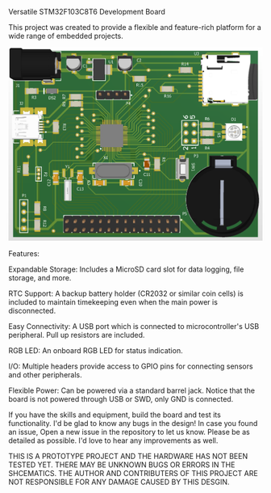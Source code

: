 Versatile STM32F103C8T6 Development Board

This project was created to provide a flexible and feature-rich platform for a wide range of embedded projects.

![Above View](devBoard_above.png)

Features:

Expandable Storage: Includes a MicroSD card slot for data logging, file storage, and more.

RTC Support: A backup battery holder (CR2032 or similar coin cells) is included to maintain timekeeping even when the main power is disconnected.

Easy Connectivity: A USB port which is connected to microcontroller's USB peripheral. Pull up resistors are included.

RGB LED: An onboard RGB LED for status indication.

I/O: Multiple headers provide access to GPIO pins for connecting sensors and other peripherals.

Flexible Power: Can be powered via a standard barrel jack. Notice that the board is not powered through USB or SWD, only GND is connected.


If you have the skills and equipment, build the board and test its functionality. I'd be glad to know any bugs in the design!
In case you found an issue, Open a new issue in the repository to let us know. Please be as detailed as possible.
I'd love to hear any improvements as well.

THIS IS A PROTOTYPE PROJECT AND THE HARDWARE HAS NOT BEEN TESTED YET. THERE MAY BE UNKNOWN BUGS OR ERRORS IN THE SHCEMATICS. 
THE AUTHOR AND CONTRIBUTERS OF THIS PROJECT ARE NOT RESPONSIBLE FOR ANY DAMAGE CAUSED BY THIS DESGIN.
